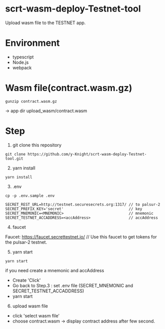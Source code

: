 # scrt-wasm-deploy-Testnet-tool

Upload wasm file to the TESTNET app.

# Environment

- typescript
- Node.js
- webpack

# Wasm file(contract.wasm.gz)

```
gunzip contract.wasm.gz
```

-> app dir upload_wasm/contract.wasm

# Step

1. git clone this repository

```
git clone https://github.com/y-Knight/scrt-wasm-deploy-Testnet-tool.git
```

2. yarn install

```
yarn install
```

3. .env

```
cp -p .env.sample .env
```

```
SECRET_REST_URL=http://testnet.securesecrets.org:1317/ // to palsur-2
SECRET_PREFIX_KEY='secret'                             // key
SECRET_MNEMONIC=<MNEMONIC>                             // mnemonic
SECRET_TESTNET_ACCADDRESS=<accAddress>                 // accAddress
```

4. faucet

Faucet: https://faucet.secrettestnet.io/ // Use this faucet to get tokens for the pulsar-2 testnet.

5. yarn start

```
yarn start
```

if you need create a mnemonic and accAddress

- Create 'Click'
- Go back to Step.3 : set .env file (SECRET_MNEMONIC and SECRET_TESTNET_ACCADDRESS)
- yarn start

6. upload wasm file

- click 'select wasm file'
- choose contract.wasm -> display contract address after few second.
